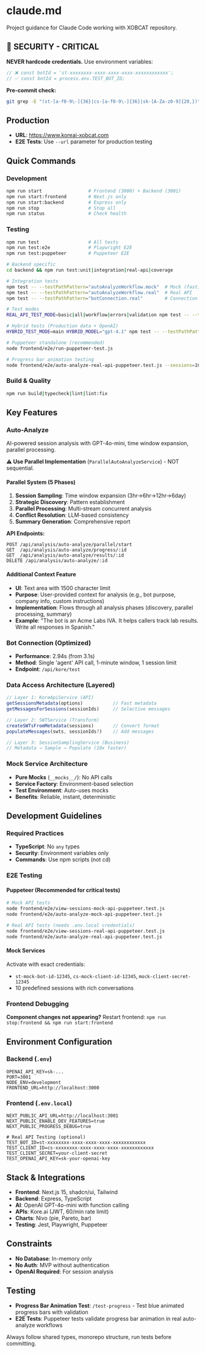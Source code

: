 # claude.md

Project guidance for Claude Code working with XOBCAT repository.

## 🔐 SECURITY - CRITICAL

**NEVER hardcode credentials.** Use environment variables:
```javascript
// ❌ const botId = 'st-xxxxxxxx-xxxx-xxxx-xxxx-xxxxxxxxxxxx';
// ✅ const botId = process.env.TEST_BOT_ID;
```

**Pre-commit check:**
```bash
git grep -E "(st-[a-f0-9\-]{36}|cs-[a-f0-9\-]{36}|sk-[A-Za-z0-9]{20,})" -- ':(exclude).env.local'
```

## Production
- **URL**: https://www.koreai-xobcat.com
- **E2E Tests**: Use `--url` parameter for production testing

## Quick Commands

### Development
```bash
npm run start                 # Frontend (3000) + Backend (3001)
npm run start:frontend        # Next.js only
npm run start:backend         # Express only  
npm run stop                  # Stop all
npm run status                # Check health
```

### Testing
```bash
npm run test                  # All tests
npm run test:e2e              # Playwright E2E
npm run test:puppeteer        # Puppeteer E2E

# Backend specific
cd backend && npm run test:unit|integration|real-api|coverage

# Integration tests
npm test -- --testPathPattern="autoAnalyzeWorkflow.mock"  # Mock (fast)
npm test -- --testPathPattern="autoAnalyzeWorkflow.real"  # Real API
npm test -- --testPathPattern="botConnection.real"        # Connection test (~2.9s)

# Test modes
REAL_API_TEST_MODE=basic|all|workflow|errors|validation npm test -- --testPathPattern="autoAnalyzeWorkflow.real"

# Hybrid tests (Production data + OpenAI)
HYBRID_TEST_MODE=main HYBRID_MODEL="gpt-4.1" npm test -- --testPathPattern="perSessionAnalysis.hybrid"

# Puppeteer standalone (recommended)
node frontend/e2e/run-puppeteer-test.js

# Progress bar animation testing
node frontend/e2e/auto-analyze-real-api-puppeteer.test.js --sessions=10  # Validates blue animated progress
```

### Build & Quality
```bash
npm run build|typecheck|lint|lint:fix
```

## Key Features

### Auto-Analyze
AI-powered session analysis with GPT-4o-mini, time window expansion, parallel processing.

**⚠️ Use Parallel Implementation** (`ParallelAutoAnalyzeService`) - NOT sequential.

#### Parallel System (5 Phases)
1. **Session Sampling**: Time window expansion (3hr→6hr→12hr→6day)
2. **Strategic Discovery**: Pattern establishment
3. **Parallel Processing**: Multi-stream concurrent analysis
4. **Conflict Resolution**: LLM-based consistency
5. **Summary Generation**: Comprehensive report

**API Endpoints:**
```
POST /api/analysis/auto-analyze/parallel/start
GET  /api/analysis/auto-analyze/progress/:id
GET  /api/analysis/auto-analyze/results/:id
DELETE /api/analysis/auto-analyze/:id
```

#### Additional Context Feature
- **UI**: Text area with 1500 character limit
- **Purpose**: User-provided context for analysis (e.g., bot purpose, company info, custom instructions)
- **Implementation**: Flows through all analysis phases (discovery, parallel processing, summary)
- **Example**: "The bot is an Acme Labs IVA. It helps callers track lab results. Write all responses in Spanish."

### Bot Connection (Optimized)
- **Performance**: 2.94s (from 3.1s)
- **Method**: Single 'agent' API call, 1-minute window, 1 session limit
- **Endpoint**: `/api/kore/test`

### Data Access Architecture (Layered)
```typescript
// Layer 1: KoreApiService (API)
getSessionsMetadata(options)           // Fast metadata
getMessagesForSessions(sessionIds)     // Selective messages

// Layer 2: SWTService (Transform)  
createSWTsFromMetadata(sessions)       // Convert format
populateMessages(swts, sessionIds?)    // Add messages

// Layer 3: SessionSamplingService (Business)
// Metadata → Sample → Populate (10x faster)
```

### Mock Service Architecture
- **Pure Mocks** (`__mocks__/`): No API calls
- **Service Factory**: Environment-based selection
- **Test Environment**: Auto-uses mocks
- **Benefits**: Reliable, instant, deterministic

## Development Guidelines

### Required Practices
- **TypeScript**: No `any` types
- **Security**: Environment variables only
- **Commands**: Use npm scripts (not cd)

### E2E Testing

#### Puppeteer (Recommended for critical tests)
```bash
# Mock API tests
node frontend/e2e/view-sessions-mock-api-puppeteer.test.js
node frontend/e2e/auto-analyze-mock-api-puppeteer.test.js

# Real API tests (needs .env.local credentials)
node frontend/e2e/view-sessions-real-api-puppeteer.test.js
node frontend/e2e/auto-analyze-real-api-puppeteer.test.js
```

#### Mock Services
Activate with exact credentials:
- `st-mock-bot-id-12345`, `cs-mock-client-id-12345`, `mock-client-secret-12345`
- 10 predefined sessions with rich conversations

### Frontend Debugging
**Component changes not appearing?** Restart frontend: `npm run stop:frontend && npm run start:frontend`

## Environment Configuration

### Backend (`.env`)
```env
OPENAI_API_KEY=sk-...
PORT=3001
NODE_ENV=development
FRONTEND_URL=http://localhost:3000
```

### Frontend (`.env.local`)
```env
NEXT_PUBLIC_API_URL=http://localhost:3001
NEXT_PUBLIC_ENABLE_DEV_FEATURES=true
NEXT_PUBLIC_PROGRESS_DEBUG=true

# Real API Testing (optional)
TEST_BOT_ID=st-xxxxxxxx-xxxx-xxxx-xxxx-xxxxxxxxxxxx
TEST_CLIENT_ID=cs-xxxxxxxx-xxxx-xxxx-xxxx-xxxxxxxxxxxx
TEST_CLIENT_SECRET=your-client-secret
TEST_OPENAI_API_KEY=sk-your-openai-key
```

## Stack & Integrations
- **Frontend**: Next.js 15, shadcn/ui, Tailwind
- **Backend**: Express, TypeScript
- **AI**: OpenAI GPT-4o-mini with function calling
- **APIs**: Kore.ai (JWT, 60/min rate limit)
- **Charts**: Nivo (pie, Pareto, bar)
- **Testing**: Jest, Playwright, Puppeteer

## Constraints
- **No Database**: In-memory only
- **No Auth**: MVP without authentication
- **OpenAI Required**: For session analysis

## Testing
- **Progress Bar Animation Test**: `/test-progress` - Test blue animated progress bars with validation
- **E2E Tests**: Puppeteer tests validate progress bar animation in real auto-analyze workflows

Always follow shared types, monorepo structure, run tests before committing.